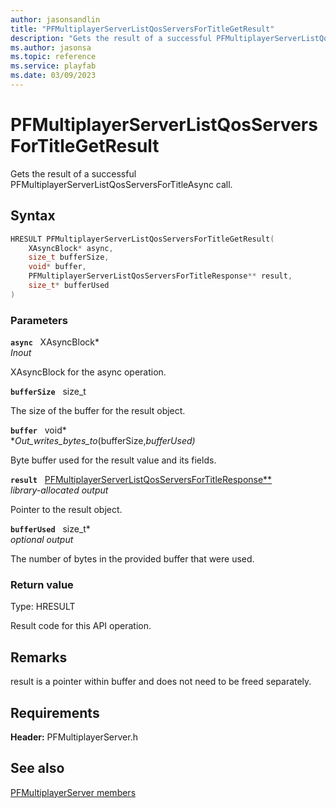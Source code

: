 ```yaml
---
author: jasonsandlin
title: "PFMultiplayerServerListQosServersForTitleGetResult"
description: "Gets the result of a successful PFMultiplayerServerListQosServersForTitleAsync call."
ms.author: jasonsa
ms.topic: reference
ms.service: playfab
ms.date: 03/09/2023
---
```


# PFMultiplayerServerListQosServersForTitleGetResult  

Gets the result of a successful PFMultiplayerServerListQosServersForTitleAsync call.  

## Syntax  
  
```cpp
HRESULT PFMultiplayerServerListQosServersForTitleGetResult(  
    XAsyncBlock* async,  
    size_t bufferSize,  
    void* buffer,  
    PFMultiplayerServerListQosServersForTitleResponse** result,  
    size_t* bufferUsed  
)  
```  
  
### Parameters  
  
**`async`** &nbsp; XAsyncBlock*  
*_Inout_*  
  
XAsyncBlock for the async operation.  
  
**`bufferSize`** &nbsp; size_t  
  
The size of the buffer for the result object.  
  
**`buffer`** &nbsp; void*  
*_Out_writes_bytes_to_(bufferSize,*bufferUsed)*  
  
Byte buffer used for the result value and its fields.  
  
**`result`** &nbsp; [PFMultiplayerServerListQosServersForTitleResponse**](../../pfmultiplayerservertypes/structs/pfmultiplayerserverlistqosserversfortitleresponse.md)  
*library-allocated output*  
  
Pointer to the result object.  
  
**`bufferUsed`** &nbsp; size_t*  
*optional output*  
  
The number of bytes in the provided buffer that were used.  
  
  
### Return value
Type: HRESULT
  
Result code for this API operation.
  
## Remarks  
  
result is a pointer within buffer and does not need to be freed separately.
  
## Requirements  
  
**Header:** PFMultiplayerServer.h
  
## See also  
[PFMultiplayerServer members](../pfmultiplayerserver_members.md)  

  
  
